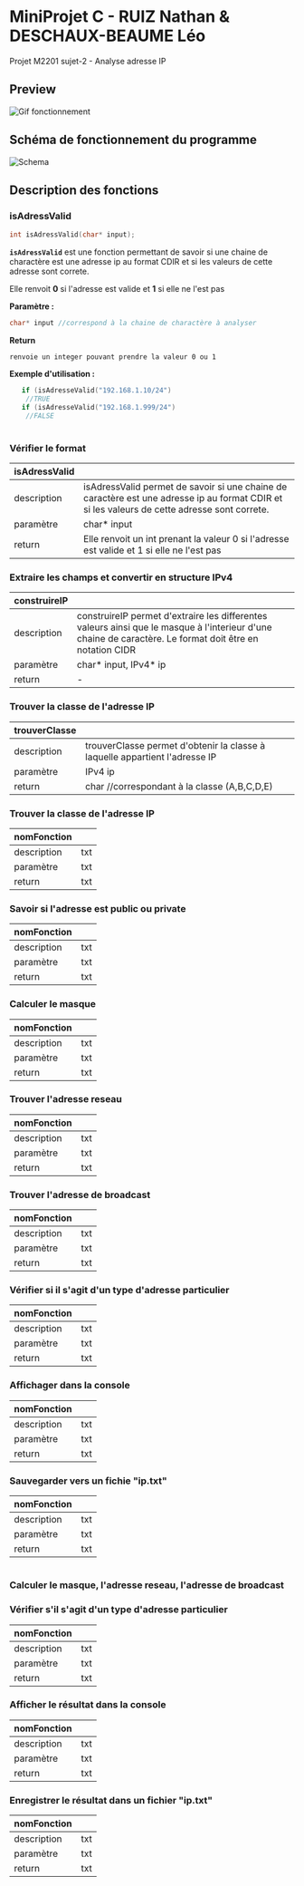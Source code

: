 # MiniProjet C - RUIZ Nathan & DESCHAUX-BEAUME Léo
 Projet M2201 
 sujet-2 - Analyse adresse IP

## **Preview**

![Gif fonctionnement](https://media.giphy.com/media/sla2HnCJ75JhkqUW6Q/giphy.gif)

## **Schéma de fonctionnement du programme**
![Schema](https://cdn.discordapp.com/attachments/707298011939733594/856234623223070720/Capture.PNG)

## **Description des fonctions**

### **isAdressValid**
```c 
int isAdressValid(char* input);
```

**`isAdressValid`** est une fonction permettant de savoir si une chaine de charactère est une adresse ip au format CDIR et si les valeurs de cette adresse sont correte.

Elle renvoit **0** si l'adresse est valide et **1** si elle ne l'est pas

**Paramètre :**
```c
char* input //correspond à la chaine de charactère à analyser
```

**Return**
```
renvoie un integer pouvant prendre la valeur 0 ou 1
```

**Exemple d'utilisation :**
```c
   if (isAdresseValid("192.168.1.10/24")
    //TRUE
   if (isAdresseValid("192.168.1.999/24")
    //FALSE
```

#

### **Vérifier le format**
| isAdressValid |  |
| -- | -- |
| description| isAdressValid permet de savoir si une chaine de caractère est une adresse ip au format CDIR et si les valeurs de cette adresse sont correte.
| paramètre | char* input |
| return | Elle renvoit un int prenant la valeur 0 si l'adresse est valide et 1 si elle ne l'est pas

### **Extraire les champs et convertir en structure IPv4**
| construireIP |  |
| -- | -- |
| description| construireIP permet d'extraire les differentes valeurs ainsi que le masque à l'interieur d'une chaine de caractère. Le format doit être en notation CIDR
| paramètre | char* input, IPv4* ip | 
| return | -

### **Trouver la classe de l'adresse IP**
| trouverClasse |  |
| -- | -- |
| description| trouverClasse permet d'obtenir la classe à laquelle appartient l'adresse IP
| paramètre | IPv4 ip |
| return | char //correspondant à la classe (A,B,C,D,E)

### **Trouver la classe de l'adresse IP**
| nomFonction |  |
| -- | -- |
| description| txt
| paramètre | txt |
| return | txt

### **Savoir si l'adresse est public ou private**
| nomFonction |  |
| -- | -- |
| description| txt
| paramètre | txt |
| return | txt

### **Calculer le masque**
| nomFonction |  |
| -- | -- |
| description| txt
| paramètre | txt |
| return | txt


### **Trouver l'adresse reseau**
| nomFonction |  |
| -- | -- |
| description| txt
| paramètre | txt |
| return | txt

### **Trouver l'adresse de broadcast**
| nomFonction |  |
| -- | -- |
| description| txt
| paramètre | txt |
| return | txt

### **Vérifier si il s'agit d'un type d'adresse particulier**
| nomFonction |  |
| -- | -- |
| description| txt
| paramètre | txt |
| return | txt


### **Affichager dans la console**
| nomFonction |  |
| -- | -- |
| description| txt
| paramètre | txt |
| return | txt

### **Sauvegarder vers un fichie "ip.txt"**
| nomFonction |  |
| -- | -- |
| description| txt
| paramètre | txt |
| return | txt


#
#
#


### **Calculer le masque, l'adresse reseau, l'adresse de broadcast**


### **Vérifier s'il s'agit d'un type d'adresse particulier**
| nomFonction |  |
| -- | -- |
| description| txt
| paramètre | txt |
| return | txt


### **Afficher le résultat dans la console**
| nomFonction |  |
| -- | -- |
| description| txt
| paramètre | txt |
| return | txt


### **Enregistrer le résultat dans un fichier "ip.txt"** 
| nomFonction |  |
| -- | -- |
| description| txt
| paramètre | txt |
| return | txt